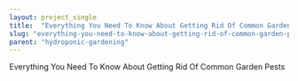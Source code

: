 ```yaml
---
layout: project_single
title:  "Everything You Need To Know About Getting Rid Of Common Garden Pests"
slug: "everything-you-need-to-know-about-getting-rid-of-common-garden-pests"
parent: "hydroponic-gardening"
---
```

Everything You Need To Know About Getting Rid Of Common Garden Pests